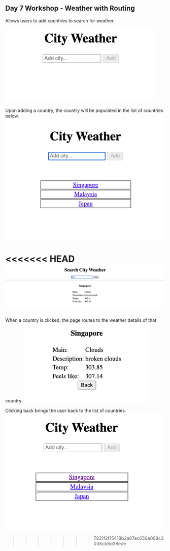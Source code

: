 ## Day 7 Workshop - Weather with Routing

Allows users to add countries to search for weather.

![Landing page](/src/assets/LandingPage.png)

Upon adding a country, the country will be populated in the list of countries below.
![After country has been added](/src/assets/CoutriesAdded.png)

<<<<<<< HEAD
![Weather search result](/src/assets/WeatherSearch.png)
=======
When a country is clicked, the page routes to the weather details of that country.
![Weather search result](/src/assets/WeatherCountry.png)

Clicking back brings the user back to the list of countries.
![After back button is clicked](/src/assets/AfterBack.png)
>>>>>>> 7931f2f15418b2a07ec656e068c3038cb8d38ede

